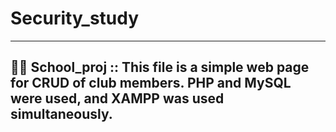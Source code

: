 # Security_study

-------------------
👩‍💻 School_proj
:: This file is a simple web page for CRUD of club members. PHP and MySQL were used, and XAMPP was used simultaneously.
--------------------
